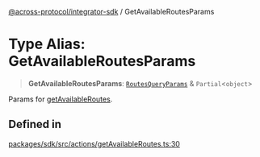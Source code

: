 [@across-protocol/integrator-sdk](../globals.md) / GetAvailableRoutesParams

# Type Alias: GetAvailableRoutesParams

> **GetAvailableRoutesParams**: [`RoutesQueryParams`](RoutesQueryParams.md) & `Partial`\<`object`\>

Params for [getAvailableRoutes](../functions/getAvailableRoutes.md).

## Defined in

[packages/sdk/src/actions/getAvailableRoutes.ts:30](https://github.com/across-protocol/toolkit/blob/eee89a253938d54aa640eb34f40c2d714b9d031f/packages/sdk/src/actions/getAvailableRoutes.ts#L30)
